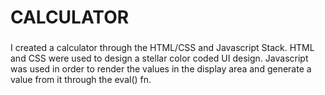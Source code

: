 # CALCULATOR

###

I created a calculator through the HTML/CSS and Javascript Stack.
HTML and CSS were used to design a stellar color coded UI design.
Javascript was used in order to render the values in the display area and generate a value from it through the eval() fn.
